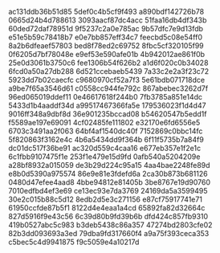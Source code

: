 ac131ddb36b51d85
5def0c4b5cf9f493
a890bdf142726b78
0665d24b4d788613
3093aacf87dc4acc
51faa16db4df343b
60ded72daf78951d
9f5237c2a0e785ac
9b57dfc7e9d13fdb
e51e5b59c78418b7
e0e7bb857eff34c7
feecbd5c08e54ff0
8a2b6dfeaef57803
bed8f78ed2c69752
8fbc5cf320105f99
0f6205d7bf78048e
e9ef53e590afe01b
4b942012ae861f0b
25e0d3061b3750c6
fee1306b54f626b2
a1d6f020c0b34028
6fcd0a50a27db288
6d521ccebaeb5439
7a33c2e2a3f23c72
5923dd7b02caecfc
c9680970cf52a7f3
5e61bdb071718dce
a9be7f65a3546d61
c0558cc944fe792c
867abebec3262d7f
96ed065019ddef11
0e46617618f244b0
7fb3785a851e14dc
5433d1b4aaddf34d
a99517467366fa5e
179536023f1d4d47
9016ff348a9dbf8d
36e901235bccad08
b54620547b5edd1f
f5589ae197e69091
4cf02485fe111802
e32170e6fd6556e5
6703c3491aa2f063
64bf4af1540dc40f
7152869c0bbc14fc
5f820863f3162e4c
4b6a5434dd9f364b
6f11f5735b7a84f9
dc01dc517f36be91
ac320d559c4caa16
e677eb357e1f2e1c
6c1fbb9107475f1e
253f1e479e15d9fd
0afb540a5204209e
a28bf8932a015059
de3b29d224c95a15
4aa4bae2248fe89d
e8b0d5390a975574
86e9e81e3fdefd6a
2ca30b873b681126
0480d47efee4aad8
4bbe94812e81405b
3be8767e19d90760
7010edfbd4ef3e69
ce13ec93e7da3769
24169da5a3599495
30e2c015b88c5d12
8edb2d5e3c271156
e87cf75917741e71
61950ccfde87b5f1
8122d4e4eaa1a4cd
65892fa82d32664c
827d5916f9e43c56
6c39d80b9fd39b6b
dfd424c857fb9310
419b0527abc5c983
b3deb5438c86a357
47274bd2803cfe02
82b3dd093693a3ed
79dba9fd317660f4
a9a75f393ceca353
c5bec5c4d9941875
f9c5059e4a10217d
